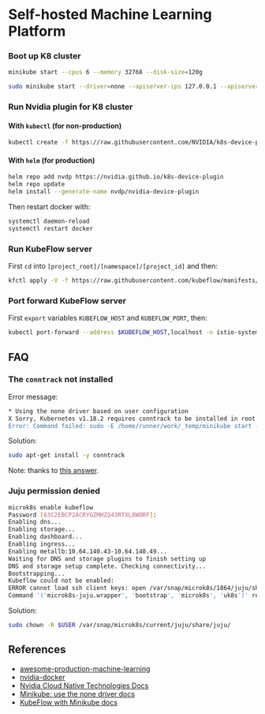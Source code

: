 # Self-hosted Machine Learning Platform

### Boot up K8 cluster

```bash
minikube start --cpus 6 --memory 32768 --disk-size=120g
```

```bash
sudo minikube start --driver=none --apiserver-ips 127.0.0.1 --apiserver-name localhost
```

### Run Nvidia plugin for K8 cluster

#### With `kubectl` (for non-production)

```bash
kubectl create -f https://raw.githubusercontent.com/NVIDIA/k8s-device-plugin/v0.7.3/nvidia-device-plugin.yml
```

#### With `helm` (for production)

```bash
helm repo add nvdp https://nvidia.github.io/k8s-device-plugin
helm repo update
helm install --generate-name nvdp/nvidia-device-plugin
```

Then restart docker with:

```bash
systemctl daemon-reload
systemctl restart docker
```

### Run KubeFlow server

First `cd` into `[project_root]/[namespace]/[project_id]` and then:

```bash
kfctl apply -V -f https://raw.githubusercontent.com/kubeflow/manifests/master/kfdef/kfctl_k8s_istio.v1.2.0.yaml
```

### Port forward KubeFlow server

First `export` variables `KUBEFLOW_HOST` and `KUBEFLOW_PORT`, then:

```bash
kubectl port-forward --address $KUBEFLOW_HOST,localhost -n istio-system svc/istio-ingressgateway $KUBEFLOW_PORT:80
```

## FAQ

### The `conntrack` not installed

Error message:

```bash
* Using the none driver based on user configuration
X Sorry, Kubernetes v1.18.2 requires conntrack to be installed in root's path
Error: Command failed: sudo -E /home/runner/work/_temp/minikube start --vm-driver=none --kubernetes-version v1.18.2
```

Solution:

```bash
sudo apt-get install -y conntrack
```

Note: thanks to [this answer](https://github.com/manusa/actions-setup-minikube/issues/7#issuecomment-617419571).

### Juju permission denied

```bash
microk8s enable kubeflow
Password [63C2EBCP2ACRYGZMHZQ43RTXL8WORF]: 
Enabling dns...
Enabling storage...
Enabling dashboard...
Enabling ingress...
Enabling metallb:10.64.140.43-10.64.140.49...
Waiting for DNS and storage plugins to finish setting up
DNS and storage setup complete. Checking connectivity...
Bootstrapping...
Kubeflow could not be enabled:
ERROR cannot load ssh client keys: open /var/snap/microk8s/1864/juju/share/juju/ssh/juju_id_rsa: permission denied
Command '('microk8s-juju.wrapper', 'bootstrap', 'microk8s', 'uk8s')' returned non-zero exit status 2
```

Solution:

```bash
sudo chown -R $USER /var/snap/microk8s/current/juju/share/juju/
```

## References

* [awesome-production-machine-learning](https://github.com/EthicalML/awesome-production-machine-learning)
* [nvidia-docker](https://github.com/NVIDIA/nvidia-docker)
* [Nvidia Cloud Native Technologies Docs](https://docs.nvidia.com/datacenter/cloud-native/index.html)
* [Minikube: use the none driver docs](https://minikube.sigs.k8s.io/docs/tutorials/nvidia_gpu/#using-the-none-driver)
* [KubeFlow with Minikube docs](https://www.kubeflow.org/docs/started/workstation/minikube-linux/)
